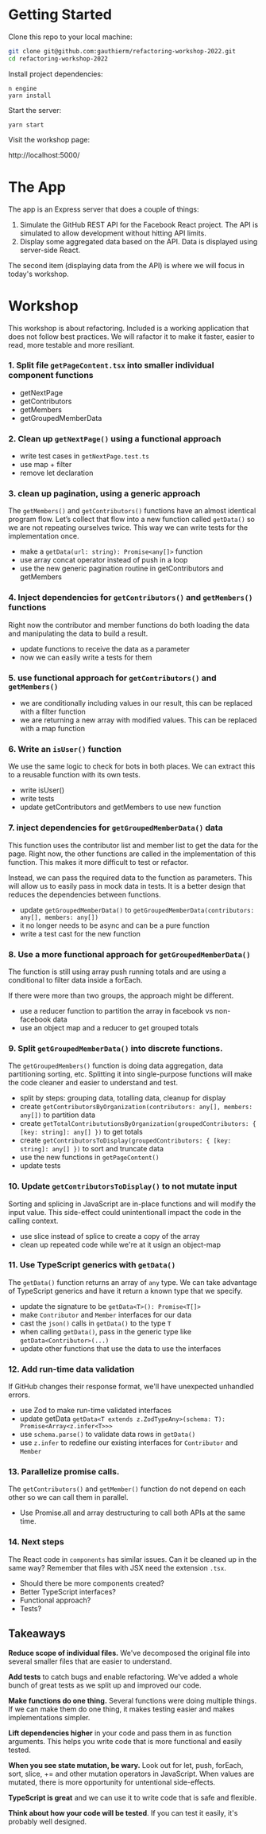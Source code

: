 # Getting Started

Clone this repo to your local machine:

```sh
git clone git@github.com:gauthierm/refactoring-workshop-2022.git
cd refactoring-workshop-2022
```

Install project dependencies:

```
n engine
yarn install
```

Start the server:

```
yarn start
```

Visit the workshop page:

http://localhost:5000/

# The App

The app is an Express server that does a couple of things:

1. Simulate the GitHub REST API for the Facebook React project. The API is simulated to allow development without hitting API limits.
2. Display some aggregated data based on the API. Data is displayed using server-side React.

The second item (displaying data from the API) is where we will focus in today's workshop.

# Workshop

This workshop is about refactoring. Included is a working application that does not follow best practices. We will rafactor it to make it faster, easier to read, more testable and more resiliant.

### 1. Split file `getPageContent.tsx` into smaller individual component functions

- getNextPage
- getContributors
- getMembers
- getGroupedMemberData

### 2. Clean up `getNextPage()` using a functional approach

- write test cases in `getNextPage.test.ts`
- use map + filter
- remove let declaration

### 3. clean up pagination, using a generic approach

The `getMembers()` and `getContributors()` functions have an almost identical
program flow. Let’s collect that flow into a new function called `getData()`
so we are not repeating ourselves twice. This way we can write tests for the
implementation once.

- make a `getData(url: string): Promise<any[]>` function
- use array concat operator instead of push in a loop
- use the new generic pagination routine in getContributors and getMembers

### 4. Inject dependencies for `getContributors()` and `getMembers()` functions

Right now the contributor and member functions do both loading the data and
manipulating the data to build a result.

- update functions to receive the data as a parameter
- now we can easily write a tests for them

### 5. use functional approach for `getContributors()` and `getMembers()`

- we are conditionally including values in our result, this can be replaced with a filter function
- we are returning a new array with modified values. This can be replaced with a map function

### 6. Write an `isUser()` function

We use the same logic to check for bots in both places. We can extract this to
a reusable function with its own tests.

- write isUser()
- write tests
- update getContributors and getMembers to use new function

### 7. inject dependencies for `getGroupedMemberData()` data

This function uses the contributor list and member list to get the data for the
page. Right now, the other functions are called in the implementation of this
function. This makes it more difficult to test or refactor.

Instead, we can pass the required data to the function as parameters. This will
allow us to easily pass in mock data in tests. It is a better design that
reduces the dependencies between functions.

- update `getGroupedMemberData()` to `getGroupedMemberData(contributors: any[], members: any[])`
- it no longer needs to be async and can be a pure function
- write a test cast for the new function

### 8. Use a more functional approach for `getGroupedMemberData()`

The function is still using array push running totals and are using a
conditional to filter data inside a forEach.

If there were more than two groups, the approach might be different.

- use a reducer function to partition the array in facebook vs non-facebook data
- use an object map and a reducer to get grouped totals

### 9. Split `getGroupedMemberData()` into discrete functions.

The `getGroupedMembers()` function is doing data aggregation, data partitioning
sorting, etc. Splitting it into single-purpose functions will make the code
cleaner and easier to understand and test.

- split by steps: grouping data, totalling data, cleanup for display
- create `getContributorsByOrganization(contributors: any[], members: any[])` to partition data
- create `getTotalContribututionsByOrganization(groupedContributors: { [key: string]: any[] })` to get totals
- create `getContributorsToDisplay(groupedContributors: { [key: string]: any[] })` to sort and truncate data
- use the new functions in `getPageContent()`
- update tests

### 10. Update `getContributorsToDisplay()` to not mutate input

Sorting and splicing in JavaScript are in-place functions and will modify the
input value. This side-effect could unintentionall impact the code in the
calling context.

- use slice instead of splice to create a copy of the array
- clean up repeated code while we're at it usign an object-map

### 11. Use TypeScript generics with `getData()`

The `getData()` function returns an array of `any` type. We can take advantage of TypeScript generics and have it return a known type that we specify.

- update the signature to be `getData<T>(): Promise<T[]>`
- make `Contributor` and `Member` interfaces for our data
- cast the `json()` calls in `getData()` to the type `T`
- when calling `getData()`, pass in the generic type like `getData<Contributor>(...)`
- update other functions that use the data to use the interfaces

### 12. Add run-time data validation

If GitHub changes their response format, we'll have unexpected unhandled errors.

- use Zod to make run-time validated interfaces
- update getData `getData<T extends z.ZodTypeAny>(schema: T): Promise<Array<z.infer<T>>>`
- use `schema.parse()` to validate data rows in `getData()`
- use `z.infer` to redefine our existing interfaces for `Contributor` and `Member`

### 13. Parallelize promise calls.

The `getContributors()` and `getMember()` function do not depend on each other so we can call them in parallel.

- Use Promise.all and array destructuring to call both APIs at the same time.

### 14. Next steps

The React code in `components` has similar issues. Can it be cleaned up in the same way? Remember that files with JSX need the extension `.tsx`.

- Should there be more components created?
- Better TypeScript interfaces?
- Functional approach?
- Tests?

## Takeaways

**Reduce scope of individual files.** We've decomposed the original file into several smaller files that are easier to understand.

**Add tests** to catch bugs and enable refactoring. We've added a whole bunch of great tests as we split up and improved our code.

**Make functions do one thing.** Several functions were doing multiple things. If we can make them do one thing, it makes testing easier and makes implementations simpler.

**Lift dependencies higher** in your code and pass them in as function arguments. This helps you write code that is more functional and easily tested.

**When you see state mutation, be wary.** Look out for let, push, forEach, sort, slice, += and other mutation operators in JavaScript. When values are mutated, there is more opportunity for untentional side-effects.

**TypeScript is great** and we can use it to write code that is safe and flexible.

**Think about how your code will be tested**. If you can test it easily, it's probably well designed.
